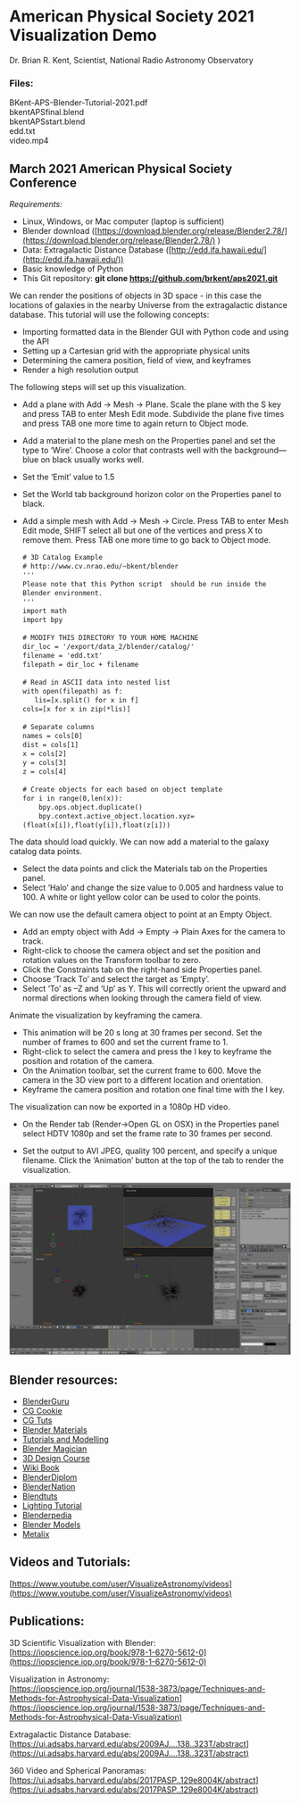 # American Physical Society 2021 Visualization Demo #

Dr. Brian R. Kent, Scientist, National Radio Astronomy Observatory

### Files: ###
BKent-APS-Blender-Tutorial-2021.pdf  
bkentAPSfinal.blend  
bkentAPSstart.blend  
edd.txt  
video.mp4


## March 2021 American Physical Society Conference

_Requirements:_  
 - Linux, Windows, or Mac computer (laptop is sufficient)
 - Blender download ([https://download.blender.org/release/Blender2.78/](https://download.blender.org/release/Blender2.78/) )
 - Data:  Extragalactic Distance Database ([http://edd.ifa.hawaii.edu/](http://edd.ifa.hawaii.edu/))
 - Basic knowledge of Python
 - This Git repository:   **git clone https://github.com/brkent/aps2021.git**

We can render the positions of objects in 3D space - in this case the locations of galaxies in the nearby Universe from the extragalactic distance database.  This tutorial will use the following concepts:

 - Importing formatted data in the Blender GUI with Python code and using the API
 - Setting up a Cartesian grid with the appropriate physical units
 - Determining the camera position, field of view, and keyframes
 - Render a high resolution output


The following steps will set up this visualization.



*   Add a plane with Add → Mesh → Plane. Scale the plane with the S key and press TAB to 
enter Mesh Edit mode. Subdivide the plane five times and press TAB one more time 
to again return to Object mode.
*   Add a material to the plane mesh on the Properties panel and set the type to
‘Wire’. Choose a color that contrasts well with the background—blue on
black usually works well.
*   Set the ‘Emit’ value to 1.5
*   Set the World tab background horizon color on the Properties panel to black.
*   Add a simple mesh with Add → Mesh → Circle. Press TAB to enter Mesh Edit mode, SHIFT select all but one of the vertices and press X to remove them. 
Press TAB one more time to go back to Object mode.

    ```
    # 3D Catalog Example
    # http://www.cv.nrao.edu/~bkent/blender
    '''
    Please note that this Python script  should be run inside the Blender environment.
    '''
    import math
    import bpy

    # MODIFY THIS DIRECTORY TO YOUR HOME MACHINE
    dir_loc = '/export/data_2/blender/catalog/'
    filename = 'edd.txt'
    filepath = dir_loc + filename

    # Read in ASCII data into nested list
    with open(filepath) as f:
       lis=[x.split() for x in f]
    cols=[x for x in zip(*lis)]

    # Separate columns
    names = cols[0]
    dist = cols[1]
    x = cols[2]
    y = cols[3]
    z = cols[4]  
    
    # Create objects for each based on object template
    for i in range(0,len(x)):
        bpy.ops.object.duplicate()
        bpy.context.active_object.location.xyz=(float(x[i]),float(y[i]),float(z[i]))
    ```


The data should load quickly. We can now add a material to the galaxy catalog data points.



*   Select the data points and click the Materials tab on the Properties panel.
*   Select ‘Halo’ and change the size value to 0.005 and hardness value to 100.
A white or light yellow color can be used to color the points.

We can now use the default camera object to point at an Empty Object.



*   Add an empty object with Add → Empty → Plain Axes for the camera to track.
*   Right-click to choose the camera object and set the position and rotation 
values on the Transform toolbar to zero.
*   Click the Constraints tab on the right-hand side Properties panel.
*   Choose ‘Track To’ and select the target as ‘Empty’.
*   Select ‘To’ as –Z and ‘Up’ as Y. This will correctly orient the upward and normal 
directions when looking through the camera field of view.

Animate the visualization by keyframing the camera.



*   This animation will be 20 s long at 30 frames per second. Set the number of 
frames to 600 and set the current frame to 1.
*   Right-click to select the camera and press the I key to keyframe the position
and rotation of the camera.
*   On the Animation toolbar, set the current frame to 600. Move the camera in
the 3D view port to a different location and orientation.
*   Keyframe the camera position and rotation one final time with the I key.

The visualization can now be exported in a 1080p HD video.



*   On the Render tab (Render->Open GL on OSX)  in the Properties panel select HDTV 1080p and set the 
frame rate to 30 frames per second.



*   Set the output to AVI JPEG, quality 100 percent, and specify a unique filename. 
Click the ‘Animation’ button at the top of the tab to render the
visualization.

![Blender sample screen](blenderscreen.jpg)

## Blender resources:

*   [BlenderGuru](http://blenderguru.com)			
*   [CG Cookie](http://cgcookie.com/blender/)			
*   [CG Tuts](http://cg.tutsplus.com/category/tutorials/blender/) 
*   [Blender Materials](http://matrep.parastudios.de/)		
*   [Tutorials and Modelling](http://bensimonds.com/tutorials/)
*   [Blender Magician](http://blendermagician.blogspot.com/) 
*   [3D Design Course](http://gryllus.net/Blender/3D.html)		
*   [Wiki Book](http://en.wikibooks.org/wiki/Blender_3D:_Noob_to_Pro)			
*   [BlenderDiplom](http://blenderdiplom.com/)
*   [BlenderNation](http://www.blendernation.com)			
*   [Blendtuts](http://www.blendtuts.com/)			
*   [Lighting Tutorial](http://www.yafaray.org/documentation/tutorials/studiolighting)
*   [Blenderpedia](http://www.blenderpedia.com/)			
*   [Blender Models](http://www.blender-models.com/)		
*   [Metalix](https://www.cv.nrao.edu/~bkent/computing/metalix.co.nz/tutorials/)


## Videos and Tutorials:

[https://www.youtube.com/user/VisualizeAstronomy/videos](https://www.youtube.com/user/VisualizeAstronomy/videos)


## Publications:

3D Scientific Visualization with Blender: \
[https://iopscience.iop.org/book/978-1-6270-5612-0](https://iopscience.iop.org/book/978-1-6270-5612-0)

Visualization in Astronomy: \
[https://iopscience.iop.org/journal/1538-3873/page/Techniques-and-Methods-for-Astrophysical-Data-Visualization](https://iopscience.iop.org/journal/1538-3873/page/Techniques-and-Methods-for-Astrophysical-Data-Visualization)

Extragalactic Distance Database: \
[https://ui.adsabs.harvard.edu/abs/2009AJ....138..323T/abstract](https://ui.adsabs.harvard.edu/abs/2009AJ....138..323T/abstract)

360 Video and Spherical Panoramas: \
[https://ui.adsabs.harvard.edu/abs/2017PASP..129e8004K/abstract](https://ui.adsabs.harvard.edu/abs/2017PASP..129e8004K/abstract)


